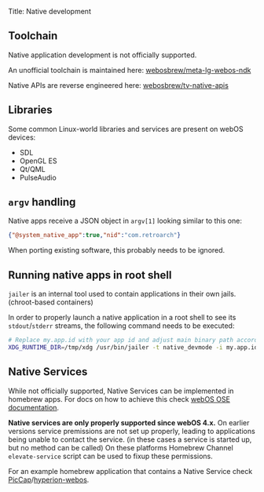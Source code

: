 Title: Native development

## Toolchain
Native application development is not officially supported.

An unofficial toolchain is maintained here: [webosbrew/meta-lg-webos-ndk](https://github.com/webosbrew/meta-lg-webos-ndk)

Native APIs are reverse engineered here: [webosbrew/tv-native-apis](https://github.com/webosbrew/tv-native-apis)

## Libraries
Some common Linux-world libraries and services are present on webOS devices:

 * SDL
 * OpenGL ES
 * Qt/QML
 * PulseAudio

## `argv` handling
Native apps receive a JSON object in `argv[1]` looking similar to this one:
```json
{"@system_native_app":true,"nid":"com.retroarch"}
```

When porting existing software, this probably needs to be ignored.

## Running native apps in root shell
`jailer` is an internal tool used to contain applications in their own jails.
(chroot-based containers)

In order to properly launch a native application in a root shell to see its
`stdout`/`stderr` streams, the following command needs to be executed:
```sh
# Replace my.app.id with your app id and adjust main binary path accordingly
XDG_RUNTIME_DIR=/tmp/xdg /usr/bin/jailer -t native_devmode -i my.app.id -p /media/developer/apps/usr/palm/applications/my.app.id /media/developer/apps/usr/palm/applications/my.app.id/main-binary-name '{"@system_native_app":true,"nid":"my.app.id"}' --my-extra-options
```

## Native Services
While not officially supported, Native Services can be implemented in homebrew
apps. For docs on how to achieve this check [webOS OSE documentation](https://www.webosose.org/docs/tutorials/native-services/developing-external-native-services/).

**Native services are only properly supported since webOS 4.x.** On earlier
versions service premissions are not set up properly, leading to applications
being unable to contact the service. (in these cases a service is started up,
but no method can be called) On these platforms Homebrew Channel
`elevate-service` script can be used to fixup these permissions.

For an example homebrew application that contains a Native Service check
[PicCap](https://github.com/TBSniller/piccap)/[hyperion-webos](https://github.com/webosbrew/hyperion-webos).
